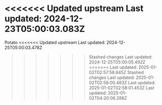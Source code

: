 <<<<<<< Updated upstream
Last updated: 2024-12-23T05:00:03.083Z
=======
Potato
<<<<<<< Updated upstream
Last updated: 2024-12-25T05:00:03.478Z
>>>>>>> Stashed changes
Last updated: 2024-12-25T05:00:05.492Z
=======
Last updated: 2025-01-02T02:57:58.845Z
>>>>>>> Stashed changes
Last updated: 2025-01-02T02:58:00.483Z
Last updated: 2025-01-02T02:58:01.453Z
Last updated: 2025-01-02T04:20:06.286Z
